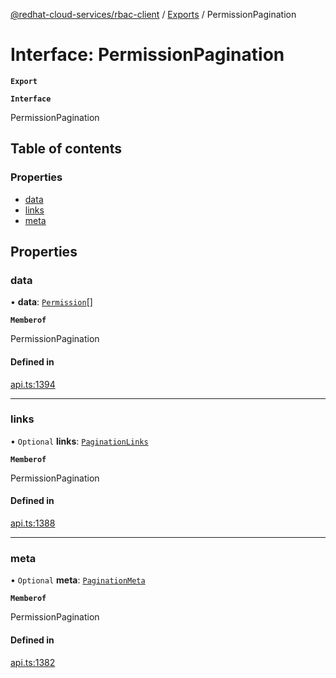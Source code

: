 [@redhat-cloud-services/rbac-client](../README.md) / [Exports](../modules.md) / PermissionPagination

# Interface: PermissionPagination

**`Export`**

**`Interface`**

PermissionPagination

## Table of contents

### Properties

- [data](PermissionPagination.md#data)
- [links](PermissionPagination.md#links)
- [meta](PermissionPagination.md#meta)

## Properties

### data

• **data**: [`Permission`](Permission.md)[]

**`Memberof`**

PermissionPagination

#### Defined in

[api.ts:1394](https://github.com/mkholjuraev/javascript-clients/blob/master/packages/rbac/api.ts#L1394)

___

### links

• `Optional` **links**: [`PaginationLinks`](PaginationLinks.md)

**`Memberof`**

PermissionPagination

#### Defined in

[api.ts:1388](https://github.com/mkholjuraev/javascript-clients/blob/master/packages/rbac/api.ts#L1388)

___

### meta

• `Optional` **meta**: [`PaginationMeta`](PaginationMeta.md)

**`Memberof`**

PermissionPagination

#### Defined in

[api.ts:1382](https://github.com/mkholjuraev/javascript-clients/blob/master/packages/rbac/api.ts#L1382)
